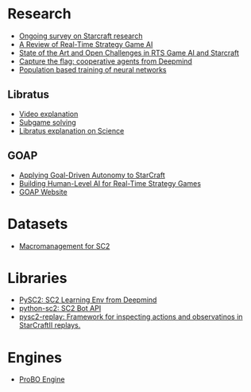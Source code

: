 # Research
- [Ongoing survey on Starcraft research](https://yobibyte.github.io/starcraft-research.html)
- [A Review of Real-Time Strategy Game AI](https://www.cs.auckland.ac.nz/research/gameai/publications/Robertson_Watson_AIMag14.pdf)
- [State of the Art and Open Challenges in RTS Game AI and Starcraft](http://thesai.org/Downloads/Volume8No12/Paper_3-State_of_the_Art_and_Open_Challenges_in_RTS_Game.pdf)
- [Capture the flag: cooperative agents from Deepmind](https://deepmind.com/blog/capture-the-flag/)
- [Population based training of neural networks](https://deepmind.com/blog/population-based-training-neural-networks/)
## Libratus
- [Video explanation](https://www.youtube.com/watch?v=2dX0lwaQRX0)
- [Subgame solving](https://www.cs.cmu.edu/~noamb/papers/17-arXiv-Subgame.pdf)
- [Libratus explanation on Science](http://www.cs.cmu.edu/~noamb/papers/17-Science-Superhuman.pdf)
## GOAP
- [Applying Goal-Driven Autonomy to StarCraft](https://www.aaai.org/ocs/index.php/AIIDE/AIIDE10/paper/viewFile/2142/2551)
- [Building Human-Level AI for Real-Time Strategy Games](https://www.aaai.org/ocs/index.php/FSS/FSS11/paper/viewFile/4209/4567)
- [GOAP Website](http://alumni.media.mit.edu/~jorkin/goap.html)

# Datasets
- [Macromanagement for SC2](https://github.com/wuhuikai/MSC)

# Libraries
- [PySC2: SC2 Learning Env from Deepmind](https://github.com/deepmind/pysc2)
- [python-sc2: SC2 Bot API](https://github.com/Dentosal/python-sc2)
- [pysc2-replay: 
Framework for inspecting actions and observatinos in StarCraftII replays.](https://github.com/narhen/pysc2-replay)

# Engines
- [ProBO Engine](http://www.proboengine.com/About.aspx)
